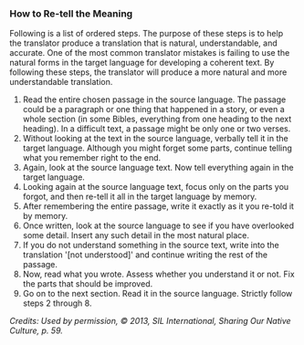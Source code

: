 
### How to Re-tell the Meaning

Following is a list of ordered steps. The purpose of these steps is to help the translator produce a translation that is natural, understandable, and accurate. One of the most common translator mistakes is failing to use the natural forms in the target language for developing a coherent text. By following these steps, the translator will produce a more natural and more understandable translation.

1. Read the entire chosen passage in the source language. The passage could be a paragraph or one thing that happened in a story, or even a whole section (in some Bibles, everything from one heading to the next heading). In a difficult text, a passage might be only one or two verses. 
1. Without looking at the text in the source language, verbally tell it in the target language. Although you might forget some parts, continue telling what you remember right to the end.
1. Again, look at the source language text. Now tell everything again in the target language. 
1. Looking again at the source language text, focus only on the parts you forgot, and then re-tell it all in the target language by memory.
1. After remembering the entire passage, write it exactly as it you re-told it by memory.
1. Once written, look at the source language to see if you have overlooked some detail. Insert any such detail in the most natural place.
1. If you do not understand something in the source text, write into the translation '[not understood]' and continue writing the rest of the passage.
1. Now, read what you wrote. Assess whether you understand it or not. Fix the parts that should be improved.
1. Go on to the next section. Read it in the source language. Strictly follow steps 2 through 8.

*Credits: Used by permission, © 2013, SIL International, Sharing Our Native Culture, p. 59.*
